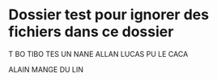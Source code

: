 # Dossier test pour ignorer des fichiers dans ce dossier 

T BO TIBO 
TES UN NANE ALLAN
LUCAS PU LE CACA

ALAIN MANGE DU LIN